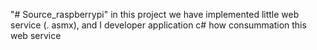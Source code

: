 "# Source_raspberrypi" 
in this project we have implemented little web service (. asmx), and I developer application c# how consummation this web service
